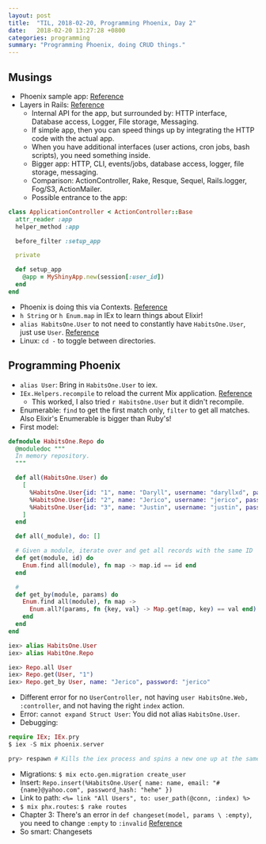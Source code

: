 ```yaml
---
layout: post
title:  "TIL, 2018-02-20, Programming Phoenix, Day 2"
date:   2018-02-20 13:27:28 +0800
categories: programming
summary: "Programming Phoenix, doing CRUD things."
---
```


## Musings

- Phoenix sample app: [Reference](https://github.com/gothinkster/elixir-phoenix-realworld-example-app)
- Layers in Rails: [Reference](https://www.amberbit.com/blog/2015/7/29/hold-on-i-know-where-it-leads/)
  - Internal API for the app, but surrounded by: HTTP interface, Database access, Logger, File storage, Messaging.
  - If simple app, then you can speed things up by integrating the HTTP code with the actual app.
  - When you have additional interfaces (user actions, cron jobs, bash scripts), you need something inside.
  - Bigger app: HTTP, CLI, events/jobs, database access, logger, file storage, messaging.
  - Comparison: ActionController, Rake, Resque, Sequel, Rails.logger, Fog/S3, ActionMailer.
  - Possible entrance to the app:

``` ruby
class ApplicationController < ActionController::Base
  attr_reader :app
  helper_method :app

  before_filter :setup_app

  private

  def setup_app
    @app = MyShinyApp.new(session[:user_id])
  end
end
```

- Phoenix is doing this via Contexts. [Reference](https://hexdocs.pm/phoenix/contexts.html)
- `h String` or `h Enum.map` in IEx to learn things about Elixir!
- `alias HabitsOne.User` to not need to constantly have `HabitsOne.User`, just use `User`. [Reference](https://elixir-lang.org/getting-started/alias-require-and-import.html)
- Linux: `cd -` to toggle between directories.

## Programming Phoenix

- `alias User`: Bring in `HabitsOne.User` to iex.
- `IEx.Helpers.recompile` to reload the current Mix application. [Reference](https://stackoverflow.com/questions/36490089/how-do-i-recompile-an-elixir-project-and-reload-it-from-within-iex)
  - This worked, I also tried `r HabitsOne.User` but it didn't recompile.
- Enumerable: `find` to get the first match only, `filter` to get all matches. Also Elixir's Enumerable is bigger than Ruby's!
- First model:

``` elixir
defmodule HabitsOne.Repo do
  @moduledoc """
  In memory repository.
  """

  def all(HabitsOne.User) do
    [
      %HabitsOne.User{id: "1", name: "Daryll", username: "daryllxd", password: "daryllxd"},
      %HabitsOne.User{id: "2", name: "Jerico", username: "jerico", password: "jerico"},
      %HabitsOne.User{id: "3", name: "Justin", username: "justin", password: "justin"}
    ]
  end

  def all(_module), do: []

  # Given a module, iterate over and get all records with the same ID
  def get(module, id) do
    Enum.find all(module), fn map -> map.id == id end
  end

  #
  def get_by(module, params) do
    Enum.find all(module), fn map ->
      Enum.all?(params, fn {key, val} -> Map.get(map, key) == val end)
    end
  end
end

iex> alias HabitsOne.User
iex> alias HabitOne.Repo

iex> Repo.all User
iex> Repo.get(User, "1")
iex> Repo.get_by User, name: "Jerico", password: "jerico"
```

- Different error for no `UserController,` not having `user HabitsOne.Web, :controller`, and not having the right `index` action.
- Error: `cannot expand Struct User`: You did not alias `HabitsOne.User`.
- Debugging:

``` elixir
require IEx; IEx.pry
$ iex -S mix phoenix.server

pry> respawn # Kills the iex process and spins a new one up at the same place in the code

```
- Migrations: `$ mix ecto.gen.migration create_user`
- Insert: `Repo.insert(%HabitsOne.User{ name: name, email: "#{name}@yahoo.com", password_hash: "hehe" })`
- Link to path: `<%= link "All Users", to: user_path(@conn, :index) %>`
- `$ mix phx.routes`: `$ rake routes`
- Chapter 3: There's an error in `def changeset(model, params \ :empty)`, you need to change `:empty` to `:invalid`
[Reference](https://forums.pragprog.com/forums/393/topics/15368)
- So smart: Changesets
